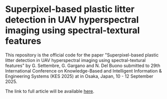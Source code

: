 # Superpixel-based plastic litter detection in UAV hyperspectral imaging using spectral-textural features
This repository is the official code for the paper "Superpixel-based plastic litter detection in UAV hyperspectral imaging using spectral-textural features" by G. Settembre, G. Gargano and N. Del Buono submitted to 29th International Conference on Knowledge-Based and Intelligent Information & Engineering Systems (KES 2025) at in Osaka, Japan, 10 - 12 September 2025.

The link to full article will be available [here](#). 

